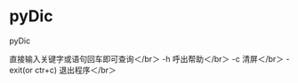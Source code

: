 # pyDic
pyDic
<!DOCTYPE html>
<html>
<head>
	<title></title>
</head>
<body>
直接输入关键字或语句回车即可查询＜/br＞
-h 呼出帮助＜/br＞
-c 清屏＜/br＞
-exit(or ctr+c) 退出程序＜/br＞
</body>
</html>
